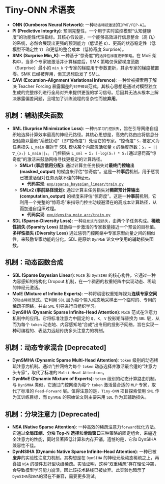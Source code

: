 # Tiny-ONN 术语表

- **ONN (Ouroboros Neural Network)**: 一种`动态稀疏激活`的`IPWT/FEP-AI`。
- **PI (Predictive Integrity)**: 预测完整性，一个用于实时监控模型“认知健康度”的功能性代理指标。其核心假设是，一个能够高效进行信息整合（高 Ωₜ）的系统，必然会展现出更强的预测能力（低误差 ε）、更高的状态稳定性（低模型不确定性 τ）和更低的整合成本（低惊奇度 Surprise）。
- **SMK (Surprise Min_K)**: 一种基于“惊奇度”的`选择性梯度更新策略`。在 MoE 架构中，当多个专家被激活并计算梯度后，SMK 策略仅保留梯度范数（Surprise）最小的 `min_k` 个专家的梯度用于参数更新，其余专家的梯度被置零。SMK 已经被弃用，但其思想启发了 SML。
- **EAVI (Excursion-Alignment Variational Inference)**: 一种曾被探索用于解决 Teacher Forcing 暴露偏差的`对齐微调`范式。其核心思想是通过对模型独立生成的完整序列进行全局对齐来提供更强的学习信号。后因其无法从根本上解决暴露偏差问题，且增加了训练流程的复杂性而被**弃用**。

## 机制：辅助损失函数

- **SML (Surprise Minimization Loss)**: 一种`元学习门控损失`，旨在引导网络自组织地选择计算效率最高的神经元路径。其核心思想是，高效的路由应将信息分配给能以最低“系统扰动”（即“惊奇度”）处理它的专家。“惊奇度” `Sᵢ` 被定义为任务损失 `L_main` 相对于 SBL 模块某个内部激活张量 `x` 的梯度范数：`Sᵢ = ||∇_{xᵢ} L_main||₂`。
门控损失 `L_sml = Σᵢ [-log(Sᵢ) * Sᵢ]`通过惩罚高“惊奇度”的激活来鼓励网络寻找更稳定的计算路径。
  - **SMLv1 (事后信用分配)**: 通过计算主任务损失对**最终门控输出 (masked_output)** 的梯度来评估“惊奇度”。这是一种**事后**机制，用于惩罚已被激活但对任务贡献不佳的神经元。
    - **代码实现**: [`exp/sparse_bayesian_linear/train.py`](exp/sparse_bayesian_linear/train.py)
  - **SMLv2 (事前路径规划)**: 通过计算主任务损失对**稠密预计算输出 (computation_output)** 的梯度来评估“惊奇度”。这是一种**事前**机制，它利用一个完整的“惊奇场”来指导门控主动规避潜在的高成本计算路径，从而加速自组织过程。
    - **代码实现**: [`exp/dynsiha_moie_arc/train.py`](exp/dynsiha_moie_arc/train.py)
- **SDL (Sparse-Diversity Loss)**: 一种`启发式门控损失`，由两个子任务构成。**稀疏性损失 (Sparsity Loss)** 鼓励每一步激活的专家数量接近一个预设的目标值。**多样性损失 (Diversity Loss)** 通过惩罚门控网络中专家原型向量之间的相似性，来鼓励专家功能的分化。SDL 是原始 `DynMoE` 论文中使用的辅助损失函数。

## 机制：动态函数合成

- **SBL (Sparse Bayesian Linear)**: `MoIE` 和 `DynSIHA` 的核心构件。它通过一种内容感知的结构化 Dropout 机制，在一个稠密的权重矩阵中实现动态、稀疏的神经元激活。
- **MoIE (Mixture of Infinite Experts)**: 一种将稠密权重矩阵视为**连续专家空间**的`动态稀疏`范式。它利用 `SBL` 层为每个输入动态地采样出一个临时的、专用的稀疏子网络，并由 `SML` 引导进行自组织学习。
- **DynSIHA (Dynamic Sparse Infinite-Head Attention)**: `MoIE` 范式在注意力机制中的应用。它将标准注意力中固定的 `Q, K, V` 投影矩阵替换为 `SBL` 层，从而为每个 `token` 动态地、内容感知地“合成”出专用的投影子网络，旨在实现一种可编程的、表达力远超传统多头注意力的机制。

## 机制：动态专家混合 [Deprecated]

- **DynSMHA (Dynamic Sparse Multi-Head Attention)**: `token` 级别的动态稀疏注意力机制。通过门控网络为每个 `token` 动态选择并激活最合适的“注意力头专家”，取代了标准的 `Multi-Head Attention`。
- **DynMoE (Dynamic Mixture of Experts)**: `token` 级别的动态计算路由机制。与 `DynSMHA` 类似，它通过门控网络为每个 `token` 激活最合适的 `MLP` 专家，取代了标准的 `Feed-Forward` 层。值得注意的是，`Tiny-ONN` 项目探索使用 `SML` 作为其训练目标，而 `DynMoE` 的原始论文则主要采用 `SDL` 作为其辅助损失。

## 机制：分块注意力 [Deprecated]

- **NSA (Native Sparse Attention)**: 一种高效的稀疏注意力`forward`优化方法。它通过**全局压缩**、**分块 Top-N 选择**和**滑动窗口**三种策略的固定组合，来逼近全注意力的性能，同时显著降低计算和内存开销。遗憾的是，它和 DynSIHA 兼容性不佳。
- **DynNSIHA (Dynamic Native Sparse Infinite-Head Attention)**: 一种已被**废弃**的实验性注意力机制。其构想是在 `DynSIHA` 的神经元级动态稀疏之上，再叠加 `NSA` 的硬件友好型块级稀疏。实验证明，这种“双重稀疏”存在理论冲突，会导致模型学习能力崩溃，因此该技术路线已被放弃。此实验也暗示了`DynSIHA`和`SWA`的潜在不兼容，需要更多测试。
